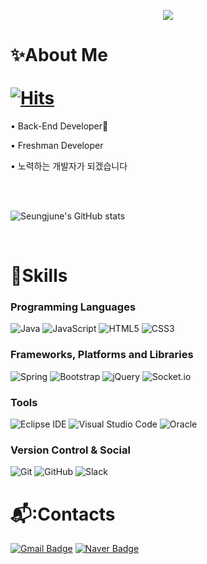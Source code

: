 <p align="center">
  <img src="https://capsule-render.vercel.app/api?type=slice&color=9EF3D2&height=300&section=header&text=SeungJune Lee&fontSize=80"/> 
</p>



# ✨About Me <span>&nbsp;&nbsp;&nbsp;&nbsp;&nbsp;&nbsp;&nbsp;&nbsp;&nbsp;&nbsp;&nbsp;&nbsp;&nbsp;&nbsp;&nbsp;&nbsp;&nbsp;&nbsp;&nbsp;&nbsp;&nbsp;&nbsp;&nbsp;&nbsp;&nbsp;&nbsp;&nbsp;&nbsp;&nbsp;&nbsp;&nbsp;&nbsp;&nbsp;&nbsp;&nbsp;&nbsp;&nbsp;&nbsp;&nbsp;&nbsp;&nbsp;&nbsp;&nbsp;&nbsp;&nbsp;&nbsp;&nbsp;&nbsp;&nbsp;&nbsp;&nbsp;&nbsp;&nbsp;&nbsp;&nbsp;&nbsp;&nbsp;&nbsp;&nbsp;&nbsp;&nbsp;&nbsp;&nbsp;&nbsp;&nbsp;&nbsp;&nbsp;&nbsp;&nbsp;&nbsp;[![Hits](https://hits.seeyoufarm.com/api/count/incr/badge.svg?url=https%3A%2F%2Fgithub.com%2Fsseungjjune&count_bg=%2357EACF&title_bg=%23339BDA&icon=&icon_color=%23E7E7E7&title=hits&edge_flat=false)](https://hits.seeyoufarm.com)</span>

<p>• Back-End Developer🧑</p>
<p>• Freshman Developer</p>
<p>• 노력하는 개발자가 되겠습니다</p>

<br><br>

![Seungjune's GitHub stats](https://github-readme-stats.vercel.app/api?username=sseungjjune&theme=vue-dark&show_icons=true)

<br>

# 💪Skills
### Programming Languages
![Java](https://img.shields.io/badge/java-007396.svg?style=for-the-badge&logo=java&logoColor=white)
![JavaScript](https://img.shields.io/badge/JavaScript-F7DF1E.svg?style=for-the-badge&logo=JavaScript&logoColor=white)
![HTML5](https://img.shields.io/badge/HTML5-E34F26.svg?style=for-the-badge&logo=HTML5&logoColor=white)
![CSS3](https://img.shields.io/badge/CSS3-1572B6.svg?style=for-the-badge&logo=CSS3&logoColor=white)


### Frameworks, Platforms and Libraries
![Spring](https://img.shields.io/badge/Spring-6DB33F.svg?style=for-the-badge&logo=Spring&logoColor=white)
![Bootstrap](https://img.shields.io/badge/bootstrap-%23563D7C.svg?style=for-the-badge&logo=bootstrap&logoColor=white)
![jQuery](https://img.shields.io/badge/jQuery-1572B6.svg?style=for-the-badge&logo=jQuery&logoColor=white)
![Socket.io](https://img.shields.io/badge/Socket.io-black?style=for-the-badge&logo=socket.io&badgeColor=010101)

### Tools
![Eclipse IDE](https://img.shields.io/badge/Eclipse%20IDE-2C2255.svg?style=for-the-badge&logo=Eclipse&logoColor=white)
![Visual Studio Code](https://img.shields.io/badge/Visual%20Studio%20Code-007ACC.svg?style=for-the-badge&logo=Eclipse&logoColor=white)
![Oracle](https://img.shields.io/badge/Oracle-F80000.svg?style=for-the-badge&logo=Oracle&logoColor=white)

### Version Control & Social
![Git](https://img.shields.io/badge/Git-F05032.svg?style=for-the-badge&logo=Git&logoColor=white)
![GitHub](https://img.shields.io/badge/GitHub-181717.svg?style=for-the-badge&logo=GitHub&logoColor=white)
![Slack](https://img.shields.io/badge/Slack-4A154B?style=for-the-badge&logo=slack&logoColor=white)

# 📬:Contacts
[![Gmail Badge](https://img.shields.io/badge/Gmail-d14836?style=for-the-badge&logo=Gmail&logoColor=white&link=mailto:lssyjh@gmail.com)](mailto:lssyjh@gmail.com)
[![Naver Badge](https://img.shields.io/badge/Naver-03C75A?style=for-the-badge&logo=Naver&logoColor=white&link=mailto:lssyjh@naver.com)](mailto:lssyjh@naver.com)

<!--
**sseungjjune/sseungjjune** is a ✨ _special_ ✨ repository because its `README.md` (this file) appears on your GitHub profile.

Here are some ideas to get you started:

- 🔭 I’m currently working on ...
- 🌱 I’m currently learning ...
- 👯 I’m looking to collaborate on ...
- 🤔 I’m looking for help with ...
- 💬 Ask me about ...
- 📫 How to reach me: ...
- 😄 Pronouns: ...
- ⚡ Fun fact: ...
-->

